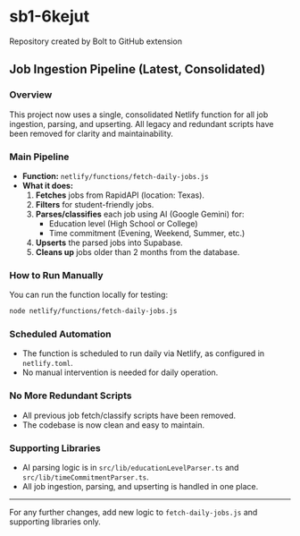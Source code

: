 # sb1-6kejut
Repository created by Bolt to GitHub extension

## Job Ingestion Pipeline (Latest, Consolidated)

### Overview
This project now uses a single, consolidated Netlify function for all job ingestion, parsing, and upserting. All legacy and redundant scripts have been removed for clarity and maintainability.

### Main Pipeline
- **Function:** `netlify/functions/fetch-daily-jobs.js`
- **What it does:**
  1. **Fetches** jobs from RapidAPI (location: Texas).
  2. **Filters** for student-friendly jobs.
  3. **Parses/classifies** each job using AI (Google Gemini) for:
     - Education level (High School or College)
     - Time commitment (Evening, Weekend, Summer, etc.)
  4. **Upserts** the parsed jobs into Supabase.
  5. **Cleans up** jobs older than 2 months from the database.

### How to Run Manually
You can run the function locally for testing:
```sh
node netlify/functions/fetch-daily-jobs.js
```

### Scheduled Automation
- The function is scheduled to run daily via Netlify, as configured in `netlify.toml`.
- No manual intervention is needed for daily operation.

### No More Redundant Scripts
- All previous job fetch/classify scripts have been removed.
- The codebase is now clean and easy to maintain.

### Supporting Libraries
- AI parsing logic is in `src/lib/educationLevelParser.ts` and `src/lib/timeCommitmentParser.ts`.
- All job ingestion, parsing, and upserting is handled in one place.

---

For any further changes, add new logic to `fetch-daily-jobs.js` and supporting libraries only.
